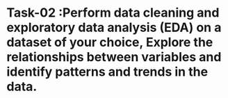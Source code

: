 # Task-02 :Perform data cleaning and exploratory data analysis (EDA) on a dataset of your choice, Explore the relationships between variables and identify patterns and trends in the data.

